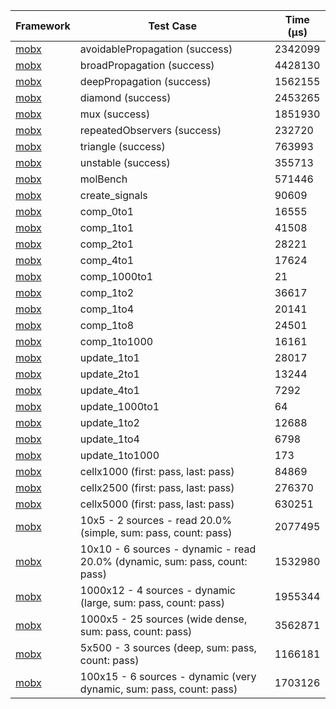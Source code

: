 | Framework | Test Case | Time (μs) |
| --- | --- | --- |
| [mobx](https://github.com/mobxjs/mobx.dart) | avoidablePropagation (success) | 2342099 |
| [mobx](https://github.com/mobxjs/mobx.dart) | broadPropagation (success) | 4428130 |
| [mobx](https://github.com/mobxjs/mobx.dart) | deepPropagation (success) | 1562155 |
| [mobx](https://github.com/mobxjs/mobx.dart) | diamond (success) | 2453265 |
| [mobx](https://github.com/mobxjs/mobx.dart) | mux (success) | 1851930 |
| [mobx](https://github.com/mobxjs/mobx.dart) | repeatedObservers (success) | 232720 |
| [mobx](https://github.com/mobxjs/mobx.dart) | triangle (success) | 763993 |
| [mobx](https://github.com/mobxjs/mobx.dart) | unstable (success) | 355713 |
| [mobx](https://github.com/mobxjs/mobx.dart) | molBench | 571446 |
| [mobx](https://github.com/mobxjs/mobx.dart) | create_signals | 90609 |
| [mobx](https://github.com/mobxjs/mobx.dart) | comp_0to1 | 16555 |
| [mobx](https://github.com/mobxjs/mobx.dart) | comp_1to1 | 41508 |
| [mobx](https://github.com/mobxjs/mobx.dart) | comp_2to1 | 28221 |
| [mobx](https://github.com/mobxjs/mobx.dart) | comp_4to1 | 17624 |
| [mobx](https://github.com/mobxjs/mobx.dart) | comp_1000to1 | 21 |
| [mobx](https://github.com/mobxjs/mobx.dart) | comp_1to2 | 36617 |
| [mobx](https://github.com/mobxjs/mobx.dart) | comp_1to4 | 20141 |
| [mobx](https://github.com/mobxjs/mobx.dart) | comp_1to8 | 24501 |
| [mobx](https://github.com/mobxjs/mobx.dart) | comp_1to1000 | 16161 |
| [mobx](https://github.com/mobxjs/mobx.dart) | update_1to1 | 28017 |
| [mobx](https://github.com/mobxjs/mobx.dart) | update_2to1 | 13244 |
| [mobx](https://github.com/mobxjs/mobx.dart) | update_4to1 | 7292 |
| [mobx](https://github.com/mobxjs/mobx.dart) | update_1000to1 | 64 |
| [mobx](https://github.com/mobxjs/mobx.dart) | update_1to2 | 12688 |
| [mobx](https://github.com/mobxjs/mobx.dart) | update_1to4 | 6798 |
| [mobx](https://github.com/mobxjs/mobx.dart) | update_1to1000 | 173 |
| [mobx](https://github.com/mobxjs/mobx.dart) | cellx1000 (first: pass, last: pass) | 84869 |
| [mobx](https://github.com/mobxjs/mobx.dart) | cellx2500 (first: pass, last: pass) | 276370 |
| [mobx](https://github.com/mobxjs/mobx.dart) | cellx5000 (first: pass, last: pass) | 630251 |
| [mobx](https://github.com/mobxjs/mobx.dart) | 10x5 - 2 sources - read 20.0% (simple, sum: pass, count: pass) | 2077495 |
| [mobx](https://github.com/mobxjs/mobx.dart) | 10x10 - 6 sources - dynamic - read 20.0% (dynamic, sum: pass, count: pass) | 1532980 |
| [mobx](https://github.com/mobxjs/mobx.dart) | 1000x12 - 4 sources - dynamic (large, sum: pass, count: pass) | 1955344 |
| [mobx](https://github.com/mobxjs/mobx.dart) | 1000x5 - 25 sources (wide dense, sum: pass, count: pass) | 3562871 |
| [mobx](https://github.com/mobxjs/mobx.dart) | 5x500 - 3 sources (deep, sum: pass, count: pass) | 1166181 |
| [mobx](https://github.com/mobxjs/mobx.dart) | 100x15 - 6 sources - dynamic (very dynamic, sum: pass, count: pass) | 1703126 |
